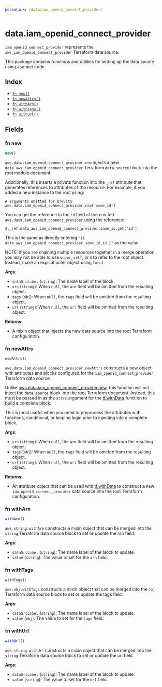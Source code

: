 ```yaml
---
permalink: /data/iam_openid_connect_provider/
---
```


# data.iam_openid_connect_provider

`iam_openid_connect_provider` represents the `aws_iam_openid_connect_provider` Terraform data source.



This package contains functions and utilities for setting up the data source using Jsonnet code.


## Index

* [`fn new()`](#fn-new)
* [`fn newAttrs()`](#fn-newattrs)
* [`fn withArn()`](#fn-witharn)
* [`fn withTags()`](#fn-withtags)
* [`fn withUrl()`](#fn-withurl)

## Fields

### fn new

```ts
new()
```


`aws.data.iam_openid_connect_provider.new` injects a new `data_aws_iam_openid_connect_provider` Terraform `data source`
block into the root module document.

Additionally, this inserts a private function into the `_ref` attribute that generates references to attributes of the
resource. For example, if you added a new instance to the root using:

    # arguments omitted for brevity
    aws.data.iam_openid_connect_provider.new('some_id')

You can get the reference to the `id` field of the created `aws.data.iam_openid_connect_provider` using the reference:

    $._ref.data_aws_iam_openid_connect_provider.some_id.get('id')

This is the same as directly entering `"${ data_aws_iam_openid_connect_provider.some_id.id }"` as the value.

NOTE: if you are chaining multiple resources together in a merge operation, you may not be able to use `super`, `self`,
or `$` to refer to the root object. Instead, make an explicit outer object using `local`.

**Args**:
  - `dataSrcLabel` (`string`): The name label of the block.
  - `arn` (`string`):  When `null`, the `arn` field will be omitted from the resulting object.
  - `tags` (`obj`):  When `null`, the `tags` field will be omitted from the resulting object.
  - `url` (`string`):  When `null`, the `url` field will be omitted from the resulting object.

**Returns**:
- A mixin object that injects the new data source into the root Terraform configuration.


### fn newAttrs

```ts
newAttrs()
```


`aws.data.iam_openid_connect_provider.newAttrs` constructs a new object with attributes and blocks configured for the `iam_openid_connect_provider`
Terraform data source.

Unlike [aws.data.iam_openid_connect_provider.new](#fn-new), this function will not inject the `data source`
block into the root Terraform document. Instead, this must be passed in as the `attrs` argument for the
[tf.withData](https://github.com/tf-libsonnet/core/tree/main/docs#fn-withdata) function to build a complete block.

This is most useful when you need to preprocess the attributes with functions, conditional, or looping logic prior to
injecting into a complete block.

**Args**:
  - `arn` (`string`):  When `null`, the `arn` field will be omitted from the resulting object.
  - `tags` (`obj`):  When `null`, the `tags` field will be omitted from the resulting object.
  - `url` (`string`):  When `null`, the `url` field will be omitted from the resulting object.

**Returns**:
  - An attribute object that can be used with [tf.withData](https://github.com/tf-libsonnet/core/tree/main/docs#fn-withdata) to construct a new `iam_openid_connect_provider` data source into the root Terraform configuration.


### fn withArn

```ts
withArn()
```

`aws.string.withArn` constructs a mixin object that can be merged into the `string`
Terraform data source block to set or update the arn field.



**Args**:
  - `dataSrcLabel` (`string`): The name label of the block to update.
  - `value` (`string`): The value to set for the `arn` field.


### fn withTags

```ts
withTags()
```

`aws.obj.withTags` constructs a mixin object that can be merged into the `obj`
Terraform data source block to set or update the tags field.



**Args**:
  - `dataSrcLabel` (`string`): The name label of the block to update.
  - `value` (`obj`): The value to set for the `tags` field.


### fn withUrl

```ts
withUrl()
```

`aws.string.withUrl` constructs a mixin object that can be merged into the `string`
Terraform data source block to set or update the url field.



**Args**:
  - `dataSrcLabel` (`string`): The name label of the block to update.
  - `value` (`string`): The value to set for the `url` field.
